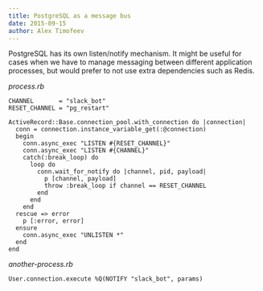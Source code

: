 ```yaml
---
title: PostgreSQL as a message bus
date: 2015-09-15
author: Alex Timofeev
---
```


PostgreSQL has its own listen/notify mechanism. It might be useful for cases when we have to manage messaging between different application processes, but would prefer to not use extra dependencies such as Redis.

*process.rb*

```
CHANNEL       = "slack_bot"
RESET_CHANNEL = "pg_restart"

ActiveRecord::Base.connection_pool.with_connection do |connection|
  conn = connection.instance_variable_get(:@connection)
  begin
    conn.async_exec "LISTEN #{RESET_CHANNEL}"
    conn.async_exec "LISTEN #{CHANNEL}"
    catch(:break_loop) do
      loop do
        conn.wait_for_notify do |channel, pid, payload|
          p [channel, payload]
          throw :break_loop if channel == RESET_CHANNEL
        end
      end
    end
  rescue => error
    p [:error, error]
  ensure
    conn.async_exec "UNLISTEN *"
  end
end
```

*another-process.rb*

```
User.connection.execute %Q(NOTIFY "slack_bot", params)
```
